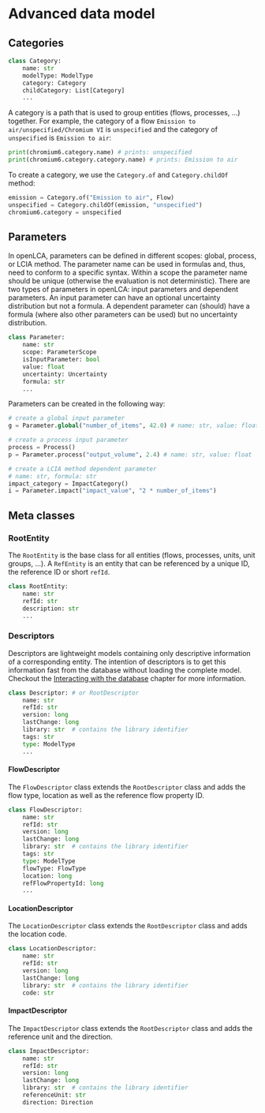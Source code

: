# Advanced data model

## Categories

```python
class Category:
    name: str
    modelType: ModelType
    category: Category
    childCategory: List[Category]
    ...
```

A category is a path that is used to group entities (flows, processes, ...) together. For example,
the category of a flow `Emission to air/unspecified/Chromium VI` is `unspecified` and the category
of `unspecified` is `Emission to air`:

```python
print(chromium6.category.name) # prints: unspecified
print(chromium6.category.category.name) # prints: Emission to air
```

To create a category, we use the `Category.of` and `Category.childOf` method:

```python
emission = Category.of("Emission to air", Flow)
unspecified = Category.childOf(emission, "unspecified")
chromium6.category = unspecified
```

## Parameters

In openLCA, parameters can be defined in different scopes: global, process, or LCIA method. The
parameter name can be used in formulas and, thus, need to conform to a specific syntax. Within a
scope the parameter name should be unique (otherwise the evaluation is not deterministic). There are
two types of parameters in openLCA: input parameters and dependent parameters. An input parameter
can have an optional uncertainty distribution but not a formula. A dependent parameter can (should)
have a formula (where also other parameters can be used) but no uncertainty distribution.

```python
class Parameter:
    name: str
    scope: ParameterScope
    isInputParameter: bool
    value: float
    uncertainty: Uncertainty
    formula: str
    ...
```

Parameters can be created in the following way:

```python
# create a global input parameter
g = Parameter.global("number_of_items", 42.0) # name: str, value: float

# create a process input parameter
process = Process()
p = Parameter.process("output_volume", 2.4) # name: str, value: float

# create a LCIA method dependent parameter
# name: str, formula: str
impact_category = ImpactCategory()
i = Parameter.impact("impact_value", "2 * number_of_items")
```

## Meta classes

### RootEntity

The `RootEntity` is the base class for all entities (flows, processes, units, unit groups, ...). A
`RefEntity` is an entity that can be referenced by a unique ID, the reference ID or short `refId`.

```python
class RootEntity:
    name: str
    refId: str
    description: str
    ...
```

### Descriptors

Descriptors are lightweight models containing only descriptive information of a corresponding
entity. The intention of descriptors is to get this information fast from the database without
loading the complete model. Checkout the [Interacting with the database](../database) chapter for
more information.

```python
class Descriptor: # or RootDescriptor
    name: str
    refId: str
    version: long
    lastChange: long
    library: str  # contains the library identifier
    tags: str
    type: ModelType
    ...
```

#### FlowDescriptor

The `FlowDescriptor` class extends the `RootDescriptor` class and adds the flow type, location as
well as the reference flow property ID.

```python
class FlowDescriptor:
    name: str
    refId: str
    version: long
    lastChange: long
    library: str  # contains the library identifier
    tags: str
    type: ModelType
    flowType: FlowType
    location: long
    refFlowPropertyId: long
    ...
```

#### LocationDescriptor

The `LocationDescriptor` class extends the `RootDescriptor` class and adds the location code.

```python
class LocationDescriptor:
    name: str
    refId: str
    version: long
    lastChange: long
    library: str  # contains the library identifier
    code: str
```

#### ImpactDescriptor

The `ImpactDescriptor` class extends the `RootDescriptor` class and adds the reference unit and the
direction.

```python
class ImpactDescriptor:
    name: str
    refId: str
    version: long
    lastChange: long
    library: str  # contains the library identifier
    referenceUnit: str
    direction: Direction
```
